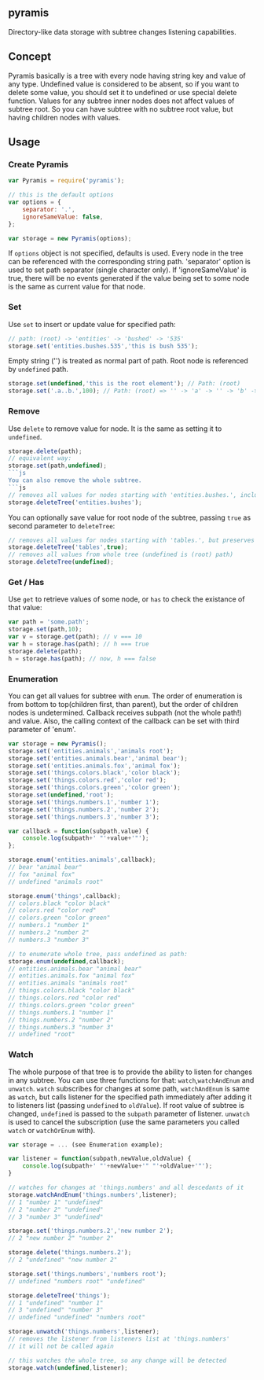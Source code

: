 ## pyramis

Directory-like data storage with subtree changes listening capabilities.

## Concept

Pyramis basically is a tree with every node having string key and value of any type.
Undefined value is considered to be absent, so if you want to delete some value, you should set it to undefined or use special delete function.
Values for any subtree inner nodes does not affect values of subtree root. So you can have subtree with no subtree root value, but having children nodes with values.

## Usage

### Create Pyramis
```js
var Pyramis = require('pyramis');

// this is the default options
var options = {
	separator: '.',
	ignoreSameValue: false,	
};

var storage = new Pyramis(options);
```
If `options` object is not specified, defaults is used.
Every node in the tree can be referenced with the corresponding string path. 'separator' option is used to set path separator (single character only).
If 'ignoreSameValue' is true, there will be no events generated if the value being set to some node is the same as current value for that node.

### Set 
Use `set` to insert or update value for specified path:
```js
// path: (root) -> 'entities' -> 'bushed' -> '535'
storage.set('entities.bushes.535','this is bush 535');
```

Empty string ('') is treated as normal part of path. Root node is referenced by `undefined` path.
```js
storage.set(undefined,'this is the root element'); // Path: (root)
storage.set('.a..b.',100); // Path: (root) => '' -> 'a' -> '' -> 'b' -> ''
```

### Remove

Use `delete` to remove value for node. It is the same as setting it to `undefined`.
```js
storage.delete(path);
// equivalent way:
storage.set(path,undefined);
```js
You can also remove the whole subtree.
```js
// removes all values for nodes starting with 'entities.bushes.', including 'entities.bushed'
storage.deleteTree('entities.bushes');
```
You can optionally save value for root node of the subtree, passing `true` as second parameter to `deleteTree`:
```js
// removes all values for nodes starting with 'tables.', but preserves value for 'tables' node
storage.deleteTree('tables',true);
// removes all values from whole tree (undefined is (root) path)
storage.deleteTree(undefined);
```

### Get / Has
Use `get` to retrieve values of some node, or `has` to check the existance of that value:
```js
var path = 'some.path';
storage.set(path,10);
var v = storage.get(path); // v === 10
var h = storage.has(path); // h === true
storage.delete(path);
h = storage.has(path); // now, h === false
```
### Enumeration
You can get all values for subtree with `enum`. The order of enumeration is from bottom to top(children first, than parent), but the order of children nodes is undetermined.
Callback receives subpath (not the whole path!) and value. Also, the calling context of the callback can be set with third parameter of 'enum'.
```js
var storage = new Pyramis();
storage.set('entities.animals','animals root');
storage.set('entities.animals.bear','animal bear');
storage.set('entities.animals.fox','animal fox');
storage.set('things.colors.black','color black');
storage.set('things.colors.red','color red');
storage.set('things.colors.green','color green');
storage.set(undefined,'root');
storage.set('things.numbers.1','number 1');
storage.set('things.numbers.2','number 2');
storage.set('things.numbers.3','number 3');

var callback = function(subpath,value) {
	console.log(subpath+' "'+value+'"');
};

storage.enum('entities.animals',callback);
// bear "animal bear"
// fox "animal fox"
// undefined "animals root"

storage.enum('things',callback);
// colors.black "color black"
// colors.red "color red"
// colors.green "color green"
// numbers.1 "number 1"
// numbers.2 "number 2"
// numbers.3 "number 3"

// to enumerate whole tree, pass undefined as path:
storage.enum(undefined,callback);
// entities.animals.bear "animal bear"
// entities.animals.fox "animal fox"
// entities.animals "animals root"
// things.colors.black "color black"
// things.colors.red "color red"
// things.colors.green "color green"
// things.numbers.1 "number 1"
// things.numbers.2 "number 2"
// things.numbers.3 "number 3"
// undefined "root"
```

### Watch
The whole purpose of that tree is to provide the ability to listen for changes in any subtree. You can use three functions for that:
`watch`,`watchAndEnum` and `unwatch`. `watch` subscribes for changes at some path, `watchAndEnum` is same as `watch`, but calls listener for the specified path immediately after adding
it to listeners list (passing `undefined` to `oldValue`). If root value of subtree is changed, `undefined` is passed to the `subpath` parameter of listener.
`unwatch` is used to cancel the subscription (use the same parameters you called `watch` or `watchOrEnum` with).
```js
var storage = ... (see Enumeration example);

var listener = function(subpath,newValue,oldValue) {
	console.log(subpath+' "'+newValue+'" "'+oldValue+'"');
}

// watches for changes at 'things.numbers' and all descedants of it
storage.watchAndEnum('things.numbers',listener);
// 1 "number 1" "undefined"
// 2 "number 2" "undefined"
// 3 "number 3" "undefined"

storage.set('things.numbers.2','new number 2');
// 2 "new number 2" "number 2"

storage.delete('things.numbers.2');
// 2 "undefined" "new number 2"

storage.set('things.numbers','numbers root');
// undefined "numbers root" "undefined"

storage.deleteTree('things');
// 1 "undefined" "number 1"
// 3 "undefined" "number 3"
// undefined "undefined" "numbers root"

storage.unwatch('things.numbers',listener);
// removes the listener from listeners list at 'things.numbers'
// it will not be called again

// this watches the whole tree, so any change will be detected
storage.watch(undefined,listener);

```